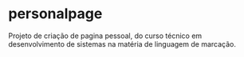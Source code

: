 # personalpage
Projeto de criação de pagina pessoal, do curso técnico em desenvolvimento de sistemas na matéria de linguagem de marcação.
